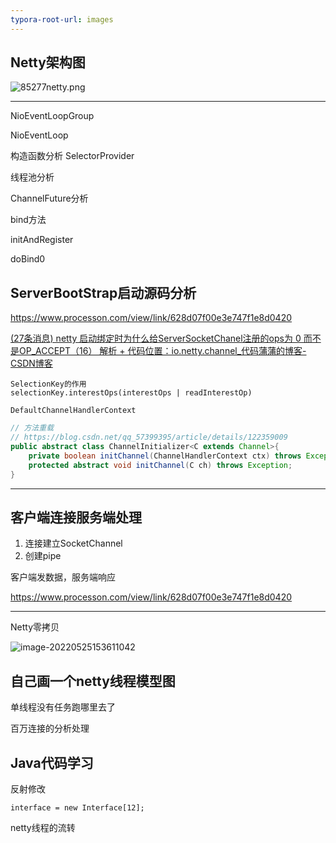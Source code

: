 ```yaml
---
typora-root-url: images
---
```


## Netty架构图

![85277netty.png](/85277netty.png)

----------



NioEventLoopGroup

NioEventLoop

构造函数分析 SelectorProvider

线程池分析

ChannelFuture分析

bind方法

initAndRegister

doBind0

## ServerBootStrap启动源码分析

https://www.processon.com/view/link/628d07f00e3e747f1e8d0420

[(27条消息) netty 启动绑定时为什么给ServerSocketChanel注册的ops为 0 而不是OP_ACCEPT（16） 解析 + 代码位置：io.netty.channel_代码蒲蒲的博客-CSDN博客](https://blog.csdn.net/qq_41082092/article/details/114360597)

```
SelectionKey的作用
selectionKey.interestOps(interestOps | readInterestOp)
```

```
DefaultChannelHandlerContext
```

```java
// 方法重载  
// https://blog.csdn.net/qq_57399395/article/details/122359009
public abstract class ChannelInitializer<C extends Channel>{
    private boolean initChannel(ChannelHandlerContext ctx) throws Exception
	protected abstract void initChannel(C ch) throws Exception;
}

```

----------



## 客户端连接服务端处理

1. 连接建立SocketChannel
2. 创建pipe

客户端发数据，服务端响应

https://www.processon.com/view/link/628d07f00e3e747f1e8d0420

-----------

Netty零拷贝





![image-20220525153611042](/image-20220525153611042.png)





## 自己画一个netty线程模型图

单线程没有任务跑哪里去了

百万连接的分析处理





## Java代码学习

反射修改

```
interface = new Interface[12];

```

netty线程的流转
